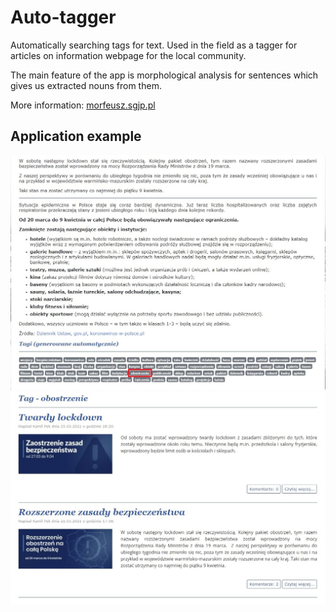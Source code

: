 # Auto-tagger
Automatically searching tags for text. Used in the field as a tagger for articles on information webpage for the local community.

The main feature of the app is morphological analysis for sentences which gives us extracted nouns from them.

More information: [morfeusz.sgjp.pl](http://morfeusz.sgjp.pl/doc/about/en)

## Application example

![example-0](readme_resources/ex0.jpg)
![example-1](readme_resources/ex1.jpg)
